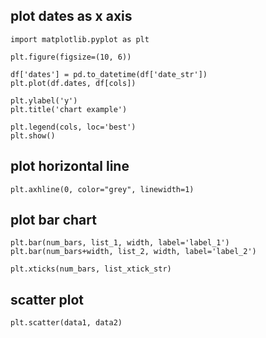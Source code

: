## plot dates as x axis
```
import matplotlib.pyplot as plt

plt.figure(figsize=(10, 6))

df['dates'] = pd.to_datetime(df['date_str'])
plt.plot(df.dates, df[cols])

plt.ylabel('y')
plt.title('chart example')

plt.legend(cols, loc='best')
plt.show()
```

## plot horizontal line
```
plt.axhline(0, color="grey", linewidth=1)
```

## plot bar chart
```
plt.bar(num_bars, list_1, width, label='label_1')
plt.bar(num_bars+width, list_2, width, label='label_2')

plt.xticks(num_bars, list_xtick_str)
```

## scatter plot
```
plt.scatter(data1, data2)
```
